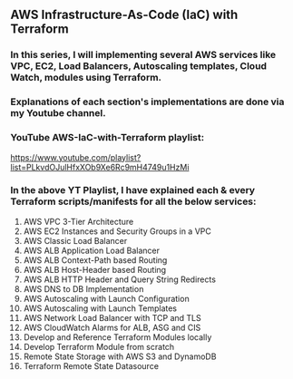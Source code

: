 ## AWS Infrastructure-As-Code (IaC) with Terraform

### In this series, I will implementing several AWS services like VPC, EC2, Load Balancers, Autoscaling templates, Cloud Watch, modules using Terraform.

### Explanations of each section's implementations are done via my Youtube channel. 

### YouTube AWS-IaC-with-Terraform playlist: 
https://www.youtube.com/playlist?list=PLkvdOJulHfxXOb9Xe6Rc9mH4749u1HzMi

### In the above YT Playlist, I have explained each & every Terraform scripts/manifests for all the below services:
01. AWS VPC 3-Tier Architecture
02. AWS EC2 Instances and Security Groups in a VPC
03. AWS Classic Load Balancer
04. AWS ALB Application Load Balancer
05. AWS ALB Context-Path based Routing 
06. AWS ALB Host-Header based Routing
07. AWS ALB HTTP Header and Query String Redirects
08. AWS DNS to DB Implementation
09. AWS Autoscaling with Launch Configuration
10. AWS Autoscaling with Launch Templates
11. AWS Network Load Balancer with TCP and TLS
12. AWS CloudWatch Alarms for ALB, ASG and CIS
13. Develop and Reference Terraform Modules locally
14. Develop Terraform Module from scratch
15. Remote State Storage with AWS S3 and DynamoDB
16. Terraform Remote State Datasource

